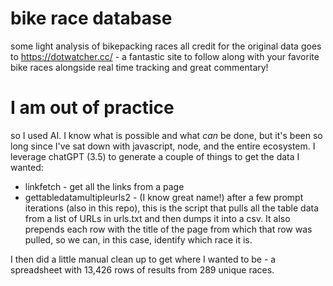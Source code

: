 # bike race database
 some light analysis of bikepacking races
 all credit for the original data goes to https://dotwatcher.cc/ - a fantastic site to follow along with your favorite bike races alongside real time tracking and great commentary!

 # I am out of practice
 so I used AI. I know what is possible and what *can* be done, but it's been so long since I've sat down with javascript, node, and the entire ecosystem.  I leverage chatGPT (3.5) to generate a couple of things to get the data I wanted:

 - linkfetch - get all the links from a page
 - gettabledatamultipleurls2 - (I know great name!) after a few prompt iterations (also in this repo), this is the script that pulls all the table data from a list of URLs in urls.txt and then dumps it into a csv. It also prepends each row with the title of the page from which that row was pulled, so we can, in this case, identify which race it is.

I then did a little manual clean up to get where I wanted to be - a spreadsheet with 13,426 rows of results from 289 unique races.